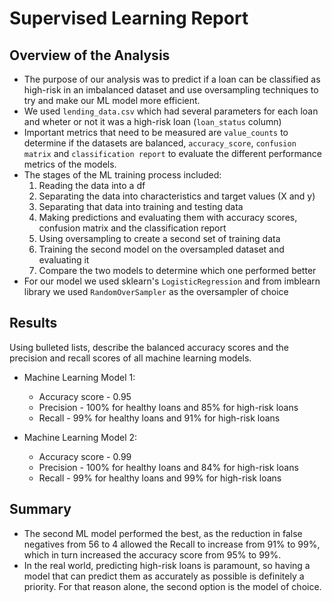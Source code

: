 # Supervised Learning Report 

## Overview of the Analysis

* The purpose of our analysis was to predict if a loan can be classified as high-risk in an imbalanced dataset and use oversampling techniques to try and make our ML model more efficient.
* We used `lending_data.csv` which had several parameters for each loan and wheter or not it was a high-risk loan (`loan_status` column)
* Important metrics that need to be measured are `value_counts` to determine if the datasets are balanced, `accuracy_score`, `confusion matrix` and `classification report` to evaluate the different performance metrics of the models.
* The stages of the ML training process included:
  1. Reading the data into a df
  2. Separating the data into characteristics and target values (X and y)
  3. Separating that data into training and testing data
  4. Making predictions and evaluating them with accuracy scores, confusion matrix and the classification report
  5. Using oversampling to create a second set of training data
  6. Training the second model on the oversampled dataset and evaluating it
  7. Compare the two models to determine which one performed better
* For our model we used sklearn's `LogisticRegression` and from imblearn library we used `RandomOverSampler` as the oversampler of choice

## Results

Using bulleted lists, describe the balanced accuracy scores and the precision and recall scores of all machine learning models.

* Machine Learning Model 1:
  * Accuracy score - 0.95
  * Precision - 100% for healthy loans and 85% for high-risk loans
  * Recall - 99% for healthy loans and 91% for high-risk loans



* Machine Learning Model 2:
  * Accuracy score - 0.99
  * Precision - 100% for healthy loans and 84% for high-risk loans
  * Recall - 99% for healthy loans and 99% for high-risk loans

## Summary
* The second ML model performed the best, as the reduction in false negatives from 56 to 4 allowed the Recall to increase from 91% to 99%, which in turn increased the accuracy score from 95% to 99%.
* In the real world, predicting high-risk loans is paramount, so having a model that can predict them as accurately as possible is definitely a priority. For that reason alone, the second option is the model of choice.

